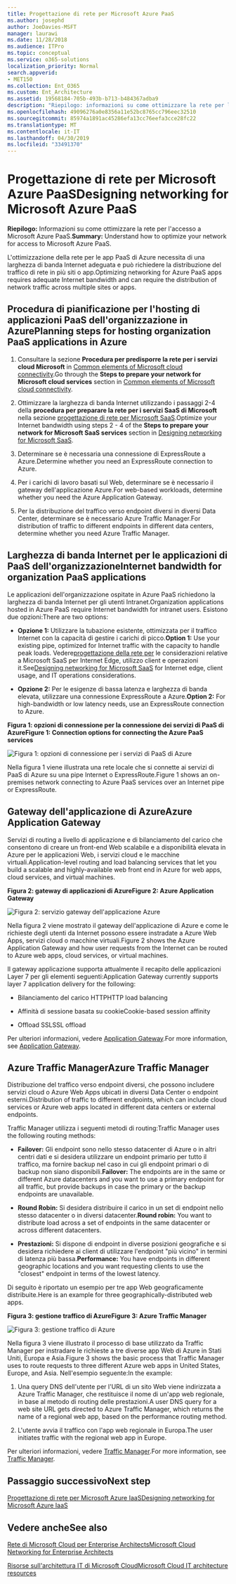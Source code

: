 ```yaml
---
title: Progettazione di rete per Microsoft Azure PaaS
ms.author: josephd
author: JoeDavies-MSFT
manager: laurawi
ms.date: 11/28/2018
ms.audience: ITPro
ms.topic: conceptual
ms.service: o365-solutions
localization_priority: Normal
search.appverid:
- MET150
ms.collection: Ent_O365
ms.custom: Ent_Architecture
ms.assetid: 19568184-705b-493b-b713-b484367adba9
description: "Riepilogo: informazioni su come ottimizzare la rete per l'accesso a Microsoft Azure PaaS."
ms.openlocfilehash: 49096276a0e8356a11e52bc8765cc796eec32510
ms.sourcegitcommit: 85974a1891ac45286efa13cc76eefa3cce28fc22
ms.translationtype: MT
ms.contentlocale: it-IT
ms.lasthandoff: 04/30/2019
ms.locfileid: "33491370"
---
```

# <a name="designing-networking-for-microsoft-azure-paas"></a><span data-ttu-id="9addd-103">Progettazione di rete per Microsoft Azure PaaS</span><span class="sxs-lookup"><span data-stu-id="9addd-103">Designing networking for Microsoft Azure PaaS</span></span>

 <span data-ttu-id="9addd-104">**Riepilogo:** Informazioni su come ottimizzare la rete per l'accesso a Microsoft Azure PaaS.</span><span class="sxs-lookup"><span data-stu-id="9addd-104">**Summary:** Understand how to optimize your network for access to Microsoft Azure PaaS.</span></span>
  
<span data-ttu-id="9addd-105">L'ottimizzazione della rete per le app PaaS di Azure necessita di una larghezza di banda Internet adeguata e può richiedere la distribuzione del traffico di rete in più siti o app.</span><span class="sxs-lookup"><span data-stu-id="9addd-105">Optimizing networking for Azure PaaS apps requires adequate Internet bandwidth and can require the distribution of network traffic across multiple sites or apps.</span></span>
  
## <a name="planning-steps-for-hosting-organization-paas-applications-in-azure"></a><span data-ttu-id="9addd-106">Procedura di pianificazione per l'hosting di applicazioni PaaS dell'organizzazione in Azure</span><span class="sxs-lookup"><span data-stu-id="9addd-106">Planning steps for hosting organization PaaS applications in Azure</span></span>

1. <span data-ttu-id="9addd-107">Consultare la sezione **Procedura per predisporre la rete per i servizi cloud Microsoft** in [Common elements of Microsoft cloud connectivity](common-elements-of-microsoft-cloud-connectivity.md).</span><span class="sxs-lookup"><span data-stu-id="9addd-107">Go through the **Steps to prepare your network for Microsoft cloud services** section in [Common elements of Microsoft cloud connectivity](common-elements-of-microsoft-cloud-connectivity.md).</span></span>
    
2. <span data-ttu-id="9addd-108">Ottimizzare la larghezza di banda Internet utilizzando i passaggi 2-4 della **procedura per preparare la rete per i servizi SaaS di Microsoft** nella sezione [progettazione di rete per Microsoft SaaS](designing-networking-for-microsoft-saas.md).</span><span class="sxs-lookup"><span data-stu-id="9addd-108">Optimize your Internet bandwidth using steps 2 - 4 of the **Steps to prepare your network for Microsoft SaaS services** section in [Designing networking for Microsoft SaaS](designing-networking-for-microsoft-saas.md).</span></span>
    
3. <span data-ttu-id="9addd-109">Determinare se è necessaria una connessione di ExpressRoute a Azure.</span><span class="sxs-lookup"><span data-stu-id="9addd-109">Determine whether you need an ExpressRoute connection to Azure.</span></span>
    
4. <span data-ttu-id="9addd-110">Per i carichi di lavoro basati sul Web, determinare se è necessario il gateway dell'applicazione Azure.</span><span class="sxs-lookup"><span data-stu-id="9addd-110">For web-based workloads, determine whether you need the Azure Application Gateway.</span></span>
    
5. <span data-ttu-id="9addd-111">Per la distribuzione del traffico verso endpoint diversi in diversi Data Center, determinare se è necessario Azure Traffic Manager.</span><span class="sxs-lookup"><span data-stu-id="9addd-111">For distribution of traffic to different endpoints in different data centers, determine whether you need Azure Traffic Manager.</span></span>
    
## <a name="internet-bandwidth-for-organization-paas-applications"></a><span data-ttu-id="9addd-112">Larghezza di banda Internet per le applicazioni di PaaS dell'organizzazione</span><span class="sxs-lookup"><span data-stu-id="9addd-112">Internet bandwidth for organization PaaS applications</span></span>

<span data-ttu-id="9addd-113">Le applicazioni dell'organizzazione ospitate in Azure PaaS richiedono la larghezza di banda Internet per gli utenti Intranet.</span><span class="sxs-lookup"><span data-stu-id="9addd-113">Organization applications hosted in Azure PaaS require Internet bandwidth for intranet users.</span></span> <span data-ttu-id="9addd-114">Esistono due opzioni:</span><span class="sxs-lookup"><span data-stu-id="9addd-114">There are two options:</span></span>
  
- <span data-ttu-id="9addd-115">**Opzione 1:** Utilizzare la tubazione esistente, ottimizzata per il traffico Internet con la capacità di gestire i carichi di picco.</span><span class="sxs-lookup"><span data-stu-id="9addd-115">**Option 1:** Use your existing pipe, optimized for Internet traffic with the capacity to handle peak loads.</span></span> <span data-ttu-id="9addd-116">Vedere[progettazione della rete per](designing-networking-for-microsoft-saas.md) le considerazioni relative a Microsoft SaaS per Internet Edge, utilizzo client e operazioni it.</span><span class="sxs-lookup"><span data-stu-id="9addd-116">See[Designing networking for Microsoft SaaS](designing-networking-for-microsoft-saas.md) for Internet edge, client usage, and IT operations considerations.</span></span>
    
- <span data-ttu-id="9addd-117">**Opzione 2:** Per le esigenze di bassa latenza e larghezza di banda elevata, utilizzare una connessione ExpressRoute a Azure.</span><span class="sxs-lookup"><span data-stu-id="9addd-117">**Option 2:** For high-bandwidth or low latency needs, use an ExpressRoute connection to Azure.</span></span>
    
<span data-ttu-id="9addd-118">**Figura 1: opzioni di connessione per la connessione dei servizi di PaaS di Azure**</span><span class="sxs-lookup"><span data-stu-id="9addd-118">**Figure 1: Connection options for connecting the Azure PaaS services**</span></span>

![Figura 1: opzioni di connessione per i servizi di PaaS di Azure](media/Network-Poster/PaaS1.png)
  
<span data-ttu-id="9addd-120">Nella figura 1 viene illustrata una rete locale che si connette ai servizi di PaaS di Azure su una pipe Internet o ExpressRoute.</span><span class="sxs-lookup"><span data-stu-id="9addd-120">Figure 1 shows an on-premises network connecting to Azure PaaS services over an Internet pipe or ExpressRoute.</span></span>
  
## <a name="azure-application-gateway"></a><span data-ttu-id="9addd-121">Gateway dell'applicazione di Azure</span><span class="sxs-lookup"><span data-stu-id="9addd-121">Azure Application Gateway</span></span>

<span data-ttu-id="9addd-122">Servizi di routing a livello di applicazione e di bilanciamento del carico che consentono di creare un front-end Web scalabile e a disponibilità elevata in Azure per le applicazioni Web, i servizi cloud e le macchine virtuali.</span><span class="sxs-lookup"><span data-stu-id="9addd-122">Application-level routing and load balancing services that let you build a scalable and highly-available web front end in Azure for web apps, cloud services, and virtual machines.</span></span> 
  
<span data-ttu-id="9addd-123">**Figura 2: gateway di applicazioni di Azure**</span><span class="sxs-lookup"><span data-stu-id="9addd-123">**Figure 2: Azure Application Gateway**</span></span>

![Figura 2: servizio gateway dell'applicazione Azure](media/Network-Poster/PaaS2.png)
  
<span data-ttu-id="9addd-125">Nella figura 2 viene mostrato il gateway dell'applicazione di Azure e come le richieste degli utenti da Internet possono essere instradate a Azure Web Apps, servizi cloud o macchine virtuali.</span><span class="sxs-lookup"><span data-stu-id="9addd-125">Figure 2 shows the Azure Application Gateway and how user requests from the Internet can be routed to Azure web apps, cloud services, or virtual machines.</span></span>
  
<span data-ttu-id="9addd-126">Il gateway applicazione supporta attualmente il recapito delle applicazioni Layer 7 per gli elementi seguenti:</span><span class="sxs-lookup"><span data-stu-id="9addd-126">Application Gateway currently supports layer 7 application delivery for the following:</span></span>
  
- <span data-ttu-id="9addd-127">Bilanciamento del carico HTTP</span><span class="sxs-lookup"><span data-stu-id="9addd-127">HTTP load balancing</span></span>
    
- <span data-ttu-id="9addd-128">Affinità di sessione basata su cookie</span><span class="sxs-lookup"><span data-stu-id="9addd-128">Cookie-based session affinity</span></span>
    
- <span data-ttu-id="9addd-129">Offload SSL</span><span class="sxs-lookup"><span data-stu-id="9addd-129">SSL offload</span></span>
    
<span data-ttu-id="9addd-130">Per ulteriori informazioni, vedere [Application Gateway](https://docs.microsoft.com/azure/application-gateway/application-gateway-introduction).</span><span class="sxs-lookup"><span data-stu-id="9addd-130">For more information, see [Application Gateway](https://docs.microsoft.com/azure/application-gateway/application-gateway-introduction).</span></span>
  
## <a name="azure-traffic-manager"></a><span data-ttu-id="9addd-131">Azure Traffic Manager</span><span class="sxs-lookup"><span data-stu-id="9addd-131">Azure Traffic Manager</span></span>

<span data-ttu-id="9addd-132">Distribuzione del traffico verso endpoint diversi, che possono includere servizi cloud o Azure Web Apps ubicati in diversi Data Center o endpoint esterni.</span><span class="sxs-lookup"><span data-stu-id="9addd-132">Distribution of traffic to different endpoints, which can include cloud services or Azure web apps located in different data centers or external endpoints.</span></span>
  
<span data-ttu-id="9addd-133">Traffic Manager utilizza i seguenti metodi di routing:</span><span class="sxs-lookup"><span data-stu-id="9addd-133">Traffic Manager uses the following routing methods:</span></span>
  
- <span data-ttu-id="9addd-134">**Failover:** Gli endpoint sono nello stesso datacenter di Azure o in altri centri dati e si desidera utilizzare un endpoint primario per tutto il traffico, ma fornire backup nel caso in cui gli endpoint primari o di backup non siano disponibili.</span><span class="sxs-lookup"><span data-stu-id="9addd-134">**Failover:** The endpoints are in the same or different Azure datacenters and you want to use a primary endpoint for all traffic, but provide backups in case the primary or the backup endpoints are unavailable.</span></span>
    
- <span data-ttu-id="9addd-135">**Round Robin:** Si desidera distribuire il carico in un set di endpoint nello stesso datacenter o in diversi datacenter.</span><span class="sxs-lookup"><span data-stu-id="9addd-135">**Round robin:** You want to distribute load across a set of endpoints in the same datacenter or across different datacenters.</span></span>
    
- <span data-ttu-id="9addd-136">**Prestazioni:** Si dispone di endpoint in diverse posizioni geografiche e si desidera richiedere ai client di utilizzare l'endpoint "più vicino" in termini di latenza più bassa.</span><span class="sxs-lookup"><span data-stu-id="9addd-136">**Performance:** You have endpoints in different geographic locations and you want requesting clients to use the "closest" endpoint in terms of the lowest latency.</span></span>
    
<span data-ttu-id="9addd-137">Di seguito è riportato un esempio per tre app Web geograficamente distribuite.</span><span class="sxs-lookup"><span data-stu-id="9addd-137">Here is an example for three geographically-distributed web apps.</span></span>
  
<span data-ttu-id="9addd-138">**Figura 3: gestione traffico di Azure**</span><span class="sxs-lookup"><span data-stu-id="9addd-138">**Figure 3: Azure Traffic Manager**</span></span>

![Figura 3: gestione traffico di Azure](media/Network-Poster/PaaS3.png)
  
<span data-ttu-id="9addd-140">Nella figura 3 viene illustrato il processo di base utilizzato da Traffic Manager per instradare le richieste a tre diverse app Web di Azure in Stati Uniti, Europa e Asia.</span><span class="sxs-lookup"><span data-stu-id="9addd-140">Figure 3 shows the basic process that Traffic Manager uses to route requests to three different Azure web apps in United States, Europe, and Asia.</span></span> <span data-ttu-id="9addd-141">Nell'esempio seguente:</span><span class="sxs-lookup"><span data-stu-id="9addd-141">In the example:</span></span>
  
1. <span data-ttu-id="9addd-142">Una query DNS dell'utente per l'URL di un sito Web viene indirizzata a Azure Traffic Manager, che restituisce il nome di un'app web regionale, in base al metodo di routing delle prestazioni.</span><span class="sxs-lookup"><span data-stu-id="9addd-142">A user DNS query for a web site URL gets directed to Azure Traffic Manager, which returns the name of a regional web app, based on the performance routing method.</span></span>
    
2. <span data-ttu-id="9addd-143">L'utente avvia il traffico con l'app web regionale in Europa.</span><span class="sxs-lookup"><span data-stu-id="9addd-143">The user initiates traffic with the regional web app in Europe.</span></span>
    
<span data-ttu-id="9addd-144">Per ulteriori informazioni, vedere [Traffic Manager](https://docs.microsoft.com/azure/traffic-manager/traffic-manager-overview).</span><span class="sxs-lookup"><span data-stu-id="9addd-144">For more information, see [Traffic Manager](https://docs.microsoft.com/azure/traffic-manager/traffic-manager-overview).</span></span>

## <a name="next-step"></a><span data-ttu-id="9addd-145">Passaggio successivo</span><span class="sxs-lookup"><span data-stu-id="9addd-145">Next step</span></span>

[<span data-ttu-id="9addd-146">Progettazione di rete per Microsoft Azure IaaS</span><span class="sxs-lookup"><span data-stu-id="9addd-146">Designing networking for Microsoft Azure IaaS</span></span>](designing-networking-for-microsoft-azure-iaas.md)
 
## <a name="see-also"></a><span data-ttu-id="9addd-147">Vedere anche</span><span class="sxs-lookup"><span data-stu-id="9addd-147">See also</span></span>

[<span data-ttu-id="9addd-148">Rete di Microsoft Cloud per Enterprise Architects</span><span class="sxs-lookup"><span data-stu-id="9addd-148">Microsoft Cloud Networking for Enterprise Architects</span></span>](microsoft-cloud-networking-for-enterprise-architects.md)
  
[<span data-ttu-id="9addd-149">Risorse sull'architettura IT di Microsoft Cloud</span><span class="sxs-lookup"><span data-stu-id="9addd-149">Microsoft Cloud IT architecture resources</span></span>](microsoft-cloud-it-architecture-resources.md)

